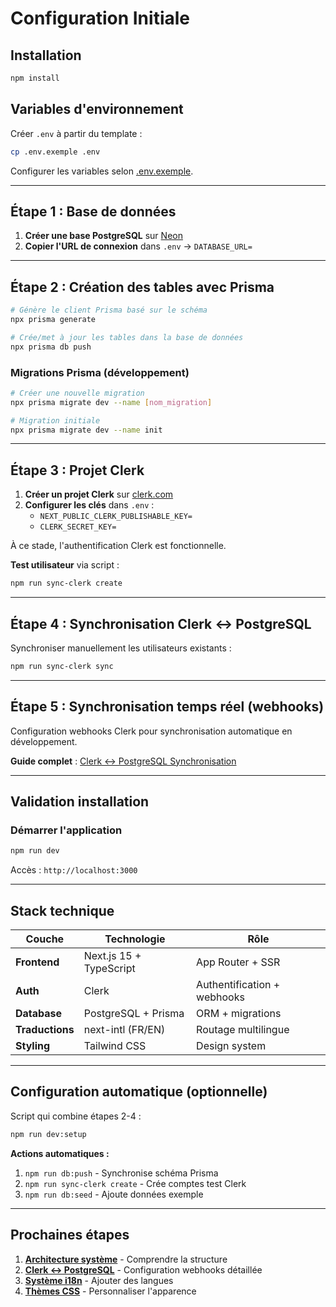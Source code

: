 # Configuration Initiale

## Installation

```bash
npm install
```

## Variables d'environnement

Créer `.env` à partir du template :

```bash
cp .env.exemple .env
```

Configurer les variables selon [.env.exemple](../../.env.exemple).

---

## Étape 1 : Base de données

1. **Créer une base PostgreSQL** sur [Neon](https://neon.com/)
2. **Copier l'URL de connexion** dans `.env` → `DATABASE_URL=`

---

## Étape 2 : Création des tables avec Prisma

```bash
# Génère le client Prisma basé sur le schéma
npx prisma generate

# Crée/met à jour les tables dans la base de données
npx prisma db push
```

### Migrations Prisma (développement)

```bash
# Créer une nouvelle migration
npx prisma migrate dev --name [nom_migration]

# Migration initiale
npx prisma migrate dev --name init
```

---

## Étape 3 : Projet Clerk

1. **Créer un projet Clerk** sur [clerk.com](https://clerk.com/)
2. **Configurer les clés** dans `.env` :
   - `NEXT_PUBLIC_CLERK_PUBLISHABLE_KEY=`
   - `CLERK_SECRET_KEY=`

À ce stade, l'authentification Clerk est fonctionnelle.

**Test utilisateur** via script :

```bash
npm run sync-clerk create
```

---

## Étape 4 : Synchronisation Clerk ↔ PostgreSQL

Synchroniser manuellement les utilisateurs existants :

```bash
npm run sync-clerk sync
```

---

## Étape 5 : Synchronisation temps réel (webhooks)

Configuration webhooks Clerk pour synchronisation automatique en développement.

**Guide complet** : [Clerk ↔ PostgreSQL Synchronisation](../4-database-stack/clerk-postgres-sync.md)

---

## Validation installation

### Démarrer l'application

```bash
npm run dev
```

Accès : `http://localhost:3000`

---

## Stack technique

| Couche          | Technologie             | Rôle                        |
| --------------- | ----------------------- | --------------------------- |
| **Frontend**    | Next.js 15 + TypeScript | App Router + SSR            |
| **Auth**        | Clerk                   | Authentification + webhooks |
| **Database**    | PostgreSQL + Prisma     | ORM + migrations            |
| **Traductions** | next-intl (FR/EN)       | Routage multilingue         |
| **Styling**     | Tailwind CSS            | Design system               |

---

## Configuration automatique (optionnelle)

Script qui combine étapes 2-4 :

```bash
npm run dev:setup
```

**Actions automatiques :**

1. `npm run db:push` - Synchronise schéma Prisma
2. `npm run sync-clerk create` - Crée comptes test Clerk
3. `npm run db:seed` - Ajoute données exemple

---

## Prochaines étapes

1. **[Architecture système](architecture.md)** - Comprendre la structure
2. **[Clerk ↔ PostgreSQL](../4-database-stack/clerk-postgres-sync.md)** - Configuration webhooks détaillée
3. **[Système i18n](../2-Language_internationalization/language-config.md)** - Ajouter des langues
4. **[Thèmes CSS](../3-development-tools/theming.md)** - Personnaliser l'apparence
